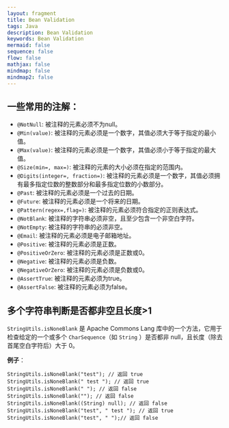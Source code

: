 ```yaml
---
layout: fragment
title: Bean Validation
tags: Java
description: Bean Validation
keywords: Bean Validation
mermaid: false
sequence: false
flow: false
mathjax: false
mindmap: false
mindmap2: false
---
```


## 一些常用的注解：

- `@NotNull`: 被注释的元素必须不为null。
- `@Min(value)`: 被注释的元素必须是一个数字，其值必须大于等于指定的最小值。
- `@Max(value)`: 被注释的元素必须是一个数字，其值必须小于等于指定的最大值。
- `@Size(min=, max=)`: 被注释的元素的大小必须在指定的范围内。
- `@Digits(integer=, fraction=)`: 被注释的元素必须是一个数字，其值必须拥有最多指定位数的整数部分和最多指定位数的小数部分。
- `@Past`: 被注释的元素必须是一个过去的日期。
- `@Future`: 被注释的元素必须是一个将来的日期。
- `@Pattern(regex=,flag=)`: 被注释的元素必须符合指定的正则表达式。
- `@NotBlank`: 被注释的字符串必须非空，且至少包含一个非空白字符。
- `@NotEmpty`: 被注释的字符串的必须非空。
- `@Email`: 被注释的元素必须是电子邮箱地址。
- `@Positive`: 被注释的元素必须是正数。
- `@PositiveOrZero`: 被注释的元素必须是正数或0。
- `@Negative`: 被注释的元素必须是负数。
- `@NegativeOrZero`: 被注释的元素必须是负数或0。
- `@AssertTrue`: 被注释的元素必须为true。
- `@AssertFalse`: 被注释的元素必须为false。


## 多个字符串判断是否都非空且长度>1
`StringUtils.isNoneBlank` 是 Apache Commons Lang 库中的一个方法，它用于检查给定的一个或多个 `CharSequence`（如 `String` ）是否都非 null，且长度（除去首尾空白字符后）大于 0。

**例子**：

```
StringUtils.isNoneBlank("test"); // 返回 true
StringUtils.isNoneBlank(" test "); // 返回 true
StringUtils.isNoneBlank(" "); // 返回 false
StringUtils.isNoneBlank(""); // 返回 false
StringUtils.isNoneBlank((String) null); // 返回 false
StringUtils.isNoneBlank("test", " test "); // 返回 true
StringUtils.isNoneBlank("test", " ");// 返回 false
```
<!--stackedit_data:
eyJoaXN0b3J5IjpbMTc4ODY5NjU0N119
-->